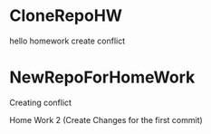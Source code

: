 # CloneRepoHW
hello homework
create conflict
# NewRepoForHomeWork
Creating conflict

Home Work 2 (Create Changes for the first commit)
